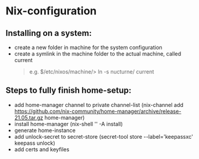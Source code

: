 # Nix-configuration

## Installing on a system:

* create a new folder in machine for the system configuration
* create a symlink in the machine folder to the actual machine, called current
  > e.g. $/etc/nixos/machine/> ln -s nucturne/ current

## Steps to fully finish home-setup:

* add home-manager channel to private channel-list (nix-channel add https://github.com/nix-community/home-manager/archive/release-21.05.tar.gz home-manager)
* install home-manager (nix-shell '<home-manager>' -A install)
* generate home-instance
* add unlock-secret to secret-store (secret-tool store --label='keepassxc' keepass unlock)
* add certs and keyfiles
